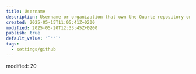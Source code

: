 ```yaml
---
title: Username
description: Username or organization that own the Quartz repository on GitHub.
created: 2025-05-15T11:05:41Z+0200
modified: 2025-05-20T12:33:45Z+0200
publish: true
default_value: '`""`'
tags:
  - settings/github
---
```


modified: 20
